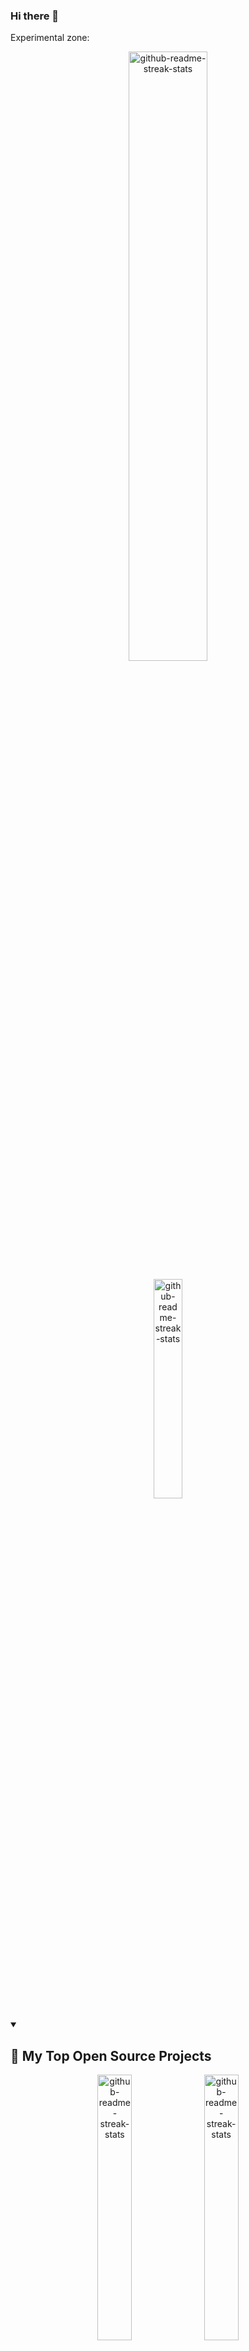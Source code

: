 ### Hi there 👋

Experimental zone:


<p align="center">
  <a href="https://github.com/DenverCoder1/github-readme-streak-stats"><img width="50%" src="https://github-readme-stats.vercel.app/api?username=immprada&show_icons=true&theme=apprentice&border_radius=10&include_all_commits=true&count_private=true&hide_title=true" alt="github-readme-streak-stats"></a>
</p>

<p align="center">
  <a href="https://github.com/DenverCoder1/github-readme-streak-stats"><img width="30%" src="https://github-readme-stats.vercel.app/api/top-langs/?username=immprada&show_icons=true&theme=apprentice&border_radius=10&include_all_commits=true&count_private=true" alt="github-readme-streak-stats"></a>
</p>

<details open> 
  <summary><h2>📘 My Top Open Source Projects</h2></summary>

  
  
  <p align="center">
    <a href="https://github.com/DenverCoder1/github-readme-streak-stats"><img width="33%" src="https://github-readme-stats.vercel.app/api/pin/?username=pradaing&repo=structuraid-core&show_icons=true&theme=apprentice&border_radius=10&include_all_commits=true&count_private=true" alt="github-readme-streak-stats"></a>
    <a href="https://github.com/DenverCoder1/github-readme-streak-stats"><img width="33%" src="https://github-readme-stats.vercel.app/api/pin/?username=pradaing&repo=structuraid-core&show_icons=true&theme=apprentice&border_radius=10&include_all_commits=true&count_private=true" alt="github-readme-streak-stats"></a>
    <a href="https://github.com/DenverCoder1/github-readme-streak-stats"><img width="33%" src="https://github-readme-stats.vercel.app/api/pin/?username=pradaing&repo=structuraid-core&show_icons=true&theme=apprentice&border_radius=10&include_all_commits=true&count_private=true" alt="github-readme-streak-stats"></a>
  </p>

  <a href="https://github.com/DenverCoder1?tab=repositories&sort=stargazers"><img alt="All Repositories" title="All Repositories" src="https://custom-icon-badges.demolab.com/badge/-Click%20Here%20For%20All%20My%20Repos-1F222E?style=for-the-badge&logoColor=white&logo=repo"/></a>
</details>






#### 👷 Check out what I'm currently working on

- [ImMPrada/members-only](https://github.com/ImMPrada/members-only) -  (3 days ago)
- [ImMPrada/multi-step-form-FM](https://github.com/ImMPrada/multi-step-form-FM) - A challenge from Frontend Mentor, www.frontendmentor.io (4 days ago)
- [andreslopezlu/02_pricing_component_broders](https://github.com/andreslopezlu/02_pricing_component_broders) -  (5 days ago)
- [ImMPrada/top_ror_mini_reddit](https://github.com/ImMPrada/top_ror_mini_reddit) -  (2 weeks ago)
- [PradaIng/structuraid-core](https://github.com/PradaIng/structuraid-core) -  (2 weeks ago)
- [andreslopezlu/01_huddle_broders](https://github.com/andreslopezlu/01_huddle_broders) - This is a first repository for the portfolio. HTML, CSS and collaborative skills are trained. (3 weeks ago)
- [ImMPrada/re-former](https://github.com/ImMPrada/re-former) -  (3 weeks ago)
- [ImMPrada/todo_llist_ror](https://github.com/ImMPrada/todo_llist_ror) -  (3 weeks ago)
- [PradaIng/structuraid-desktop](https://github.com/PradaIng/structuraid-desktop) -  (1 month ago)
- [ImMPrada/top_ror_activerecord_warming_up](https://github.com/ImMPrada/top_ror_activerecord_warming_up) -  (2 months ago)

#### 🌱 My latest projects

- [ImMPrada/multi-step-form-FM](https://github.com/ImMPrada/multi-step-form-FM) - A challenge from Frontend Mentor, www.frontendmentor.io
- [ImMPrada/members-only](https://github.com/ImMPrada/members-only) - 
- [ImMPrada/todo_llist_ror](https://github.com/ImMPrada/todo_llist_ror) - 
- [ImMPrada/re-former](https://github.com/ImMPrada/re-former) - 
- [ImMPrada/top_ror_mini_reddit](https://github.com/ImMPrada/top_ror_mini_reddit) - 
- [ImMPrada/top_ror_activerecord_warming_up](https://github.com/ImMPrada/top_ror_activerecord_warming_up) - 
- [ImMPrada/top_ror_basic_deploy](https://github.com/ImMPrada/top_ror_basic_deploy) - 
- [ImMPrada/ping_pong_teams](https://github.com/ImMPrada/ping_pong_teams) - 
- [ImMPrada/frontendmentor_rock_paper_scissors](https://github.com/ImMPrada/frontendmentor_rock_paper_scissors) - 
- [ImMPrada/top_ruby_chess](https://github.com/ImMPrada/top_ruby_chess) - 

#### 🔨 My recent Pull Requests

- [Feat/form personal info](https://github.com/ImMPrada/multi-step-form-FM/pull/2) on [ImMPrada/multi-step-form-FM](https://github.com/ImMPrada/multi-step-form-FM) (2 days ago)
- [Add styles](https://github.com/ImMPrada/multi-step-form-FM/pull/1) on [ImMPrada/multi-step-form-FM](https://github.com/ImMPrada/multi-step-form-FM) (3 days ago)
- [Feat/add user authentication](https://github.com/ImMPrada/members-only/pull/3) on [ImMPrada/members-only](https://github.com/ImMPrada/members-only) (1 week ago)
- [Feat/initial controllers and views](https://github.com/ImMPrada/members-only/pull/2) on [ImMPrada/members-only](https://github.com/ImMPrada/members-only) (1 week ago)
- [Feat/add basic models](https://github.com/ImMPrada/members-only/pull/1) on [ImMPrada/members-only](https://github.com/ImMPrada/members-only) (1 week ago)
- [Feat/critical section requirement](https://github.com/PradaIng/structuraid-core/pull/54) on [PradaIng/structuraid-core](https://github.com/PradaIng/structuraid-core) (2 weeks ago)
- [Feat/punching shear requirements [WIP]](https://github.com/PradaIng/structuraid-core/pull/53) on [PradaIng/structuraid-core](https://github.com/PradaIng/structuraid-core) (2 weeks ago)
- [Feat/capacity reduction factors](https://github.com/PradaIng/structuraid-core/pull/52) on [PradaIng/structuraid-core](https://github.com/PradaIng/structuraid-core) (2 weeks ago)
- [Feat/shear capacity](https://github.com/PradaIng/structuraid-core/pull/51) on [PradaIng/structuraid-core](https://github.com/PradaIng/structuraid-core) (3 weeks ago)
- [Feat/bending requirements](https://github.com/PradaIng/structuraid-core/pull/49) on [PradaIng/structuraid-core](https://github.com/PradaIng/structuraid-core) (3 weeks ago)

#### 📓 Gists I wrote



#### 💬 Feedback

Say Hello, I don't bite!

#### 📫 How to reach me

- Twitter: https://twitter.com/...
- Fediverse: https://mastodon.social/@...
- Blog: https://...

Want your own self-generating profile page? Check out [readme-scribe](https://github.com/muesli/readme-scribe)!
